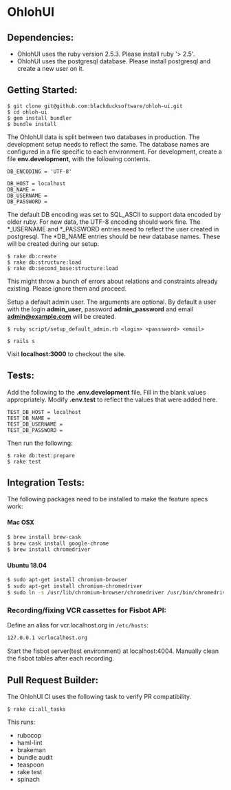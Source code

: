 OhlohUI
=======

Dependencies:
----------------

* OhlohUI uses the ruby version 2.5.3. Please install ruby '> 2.5'.
* OhlohUI uses the postgresql database. Please install postgresql and create a new user on it.

Getting Started:
----------------

```
$ git clone git@github.com:blackducksoftware/ohloh-ui.git
$ cd ohloh-ui
$ gem install bundler
$ bundle install
```

The OhlohUI data is split between two databases in production. The development setup needs to reflect the same.
The database names are configured in a file specific to each environment. For development, create a file **env.development**, with the following contents.

```
DB_ENCODING = 'UTF-8'

DB_HOST = localhost
DB_NAME =
DB_USERNAME =
DB_PASSWORD =
```

The default DB encoding was set to SQL_ASCII to support data encoded by older ruby. For new data, the UTF-8 encoding should work fine. The *_USERNAME and *_PASSWORD entries need to reflect the user created in postgresql. The *DB_NAME entries should be new database names. These will be created during our setup.

```
$ rake db:create
$ rake db:structure:load
$ rake db:second_base:structure:load
```

This might throw a bunch of errors about relations and constraints already existing. Please ignore them and proceed.

Setup a default admin user. The arguments are optional. By default a user with the login **admin_user**, password **admin_password** and email **admin@example.com** will be created.

```
$ ruby script/setup_default_admin.rb <login> <passsword> <email>
```

```
$ rails s
```

Visit **localhost:3000** to checkout the site.

Tests:
--------------------

Add the following to the **.env.development** file. Fill in the blank values appropriately. Modify **.env.test** to reflect the values that were added here.

```
TEST_DB_HOST = localhost
TEST_DB_NAME =
TEST_DB_USERNAME =
TEST_DB_PASSWORD =
```

Then run the following:

```
$ rake db:test:prepare
$ rake test
```

Integration Tests:
--------------------

The following packages need to be installed to make the feature specs work:

#### Mac OSX

```sh
$ brew install brew-cask
$ brew cask install google-chrome
$ brew install chromedriver
```

#### Ubuntu 18.04

```sh
$ sudo apt-get install chromium-browser
$ sudo apt-get install chromium-chromedriver
$ sudo ln -s /usr/lib/chromium-browser/chromedriver /usr/bin/chromedriver
```

### Recording/fixing VCR cassettes for Fisbot API:

Define an alias for vcr.localhost.org in `/etc/hosts`:
```sh
127.0.0.1 vcrlocalhost.org
```

Start the fisbot server(test environment) at localhost:4004.
Manually clean the fisbot tables after each recording.

Pull Request Builder:
--------------------

The OhlohUI CI uses the following task to verify PR compatibility.

```
$ rake ci:all_tasks
```

This runs:
* rubocop
* haml-lint
* brakeman
* bundle audit
* teaspoon
* rake test
* spinach
